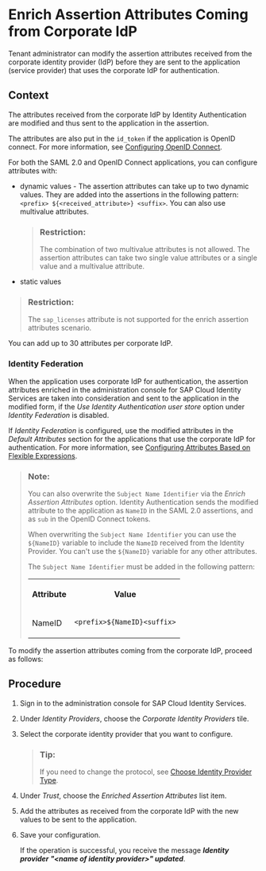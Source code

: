 <!-- loio7124201682434efb946e1046fde06afe -->

# Enrich Assertion Attributes Coming from Corporate IdP

Tenant administrator can modify the assertion attributes received from the corporate identity provider \(IdP\) before they are sent to the application \(service provider\) that uses the corporate IdP for authentication.



## Context

The attributes received from the corporate IdP by Identity Authentication are modified and thus sent to the application in the assertion.

The attributes are also put in the `id_token` if the application is OpenID connect. For more information, see [Configuring OpenID Connect](configuring-openid-connect-a789c9c.md).

For both the SAML 2.0 and OpenID Connect applications, you can configure attributes with:

-   dynamic values - The assertion attributes can take up to two dynamic values. They are added into the assertions in the following pattern: `<prefix> ${<received_attribute>} <suffix>`. You can also use multivalue attributes.

    > ### Restriction:  
    > The combination of two multivalue attributes is not allowed. The assertion attributes can take two single value attributes or a single value and a multivalue attribute.

-   static values

> ### Restriction:  
> The `sap_licenses` attribute is not supported for the enrich assertion attributes scenario.

You can add up to 30 attributes per corporate IdP.



### Identity Federation

When the application uses corporate IdP for authentication, the assertion attributes enriched in the administration console for SAP Cloud Identity Services are taken into consideration and sent to the application in the modified form, if the *Use Identity Authentication user store* option under *Identity Federation* is disabled.

If *Identity Federation* is configured, use the modified attributes in the *Default Attributes* section for the applications that use the corporate IdP for authentication. For more information, see [Configuring Attributes Based on Flexible Expressions](configuring-attributes-based-on-flexible-expressions-a2f1e46.md).

> ### Note:  
> You can also overwrite the `Subject Name Identifier` via the *Enrich Assertion Attributes* option. Identity Authentication sends the modified attribute to the application as `NameID` in the SAML 2.0 assertions, and as `sub` in the OpenID Connect tokens.
> 
> When overwriting the `Subject Name Identifier` you can use the `${NameID}` variable to include the `NameID` received from the Identity Provider. You can't use the `${NameID}` variable for any other attributes.
> 
> The `Subject Name Identifier` must be added in the following pattern:
> 
> 
> <table>
> <tr>
> <th valign="top">
> 
> Attribute
> 
> </th>
> <th valign="top">
> 
> Value
> 
> </th>
> </tr>
> <tr>
> <td valign="top">
> 
> NameID
> 
> </td>
> <td valign="top">
> 
> `<prefix>${NameID}<suffix>`
> 
> </td>
> </tr>
> </table>

To modify the assertion attributes coming from the corporate IdP, proceed as follows:



## Procedure

1.  Sign in to the administration console for SAP Cloud Identity Services.

2.  Under *Identity Providers*, choose the *Corporate Identity Providers* tile.

3.  Select the corporate identity provider that you want to configure.

    > ### Tip:  
    > If you need to change the protocol, see [Choose Identity Provider Type](choose-identity-provider-type-0838379.md).

4.  Under *Trust*, choose the *Enriched Assertion Attributes* list item.

5.  Add the attributes as received from the corporate IdP with the new values to be sent to the application.

6.  Save your configuration.

    If the operation is successful, you receive the message ***Identity provider "<name of identity provider\>" updated***.


